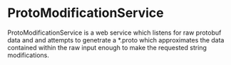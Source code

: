 # ProtoModificationService
ProtoModificationService is a web service which listens for raw protobuf data and and attempts to genetrate a *.proto which approximates the data contained within the raw input enough to make the requested string modifications.